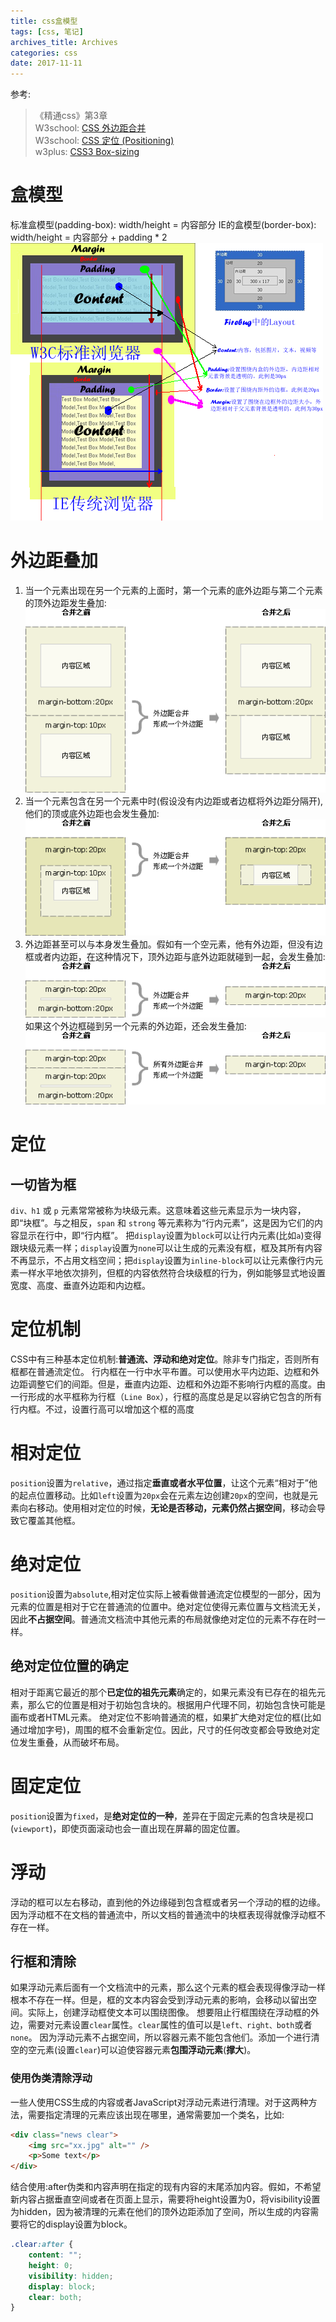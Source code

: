 ```yaml
---
title: css盒模型
tags: [css, 笔记]
archives_title: Archives
categories: css
date: 2017-11-11
---
```

参考:
>  《精通css》第3章  
>  W3school: [CSS 外边距合并](http://www.w3school.com.cn/css/css_margin_collapsing.asp)   
>  W3school: [CSS 定位 (Positioning)](http://www.w3school.com.cn/css/css_positioning.asp)  
>  w3plus: [CSS3 Box-sizing](http://www.w3cplus.com/content/css3-box-sizing)  

# 盒模型
标准盒模型(padding-box): width/height = 内容部分
IE的盒模型(border-box): width/height = 内容部分 + padding * 2
![](盒模型/box-model-layout.png)
# 外边距叠加
1. 当一个元素出现在另一个元素的上面时，第一个元素的底外边距与第二个元素的顶外边距发生叠加:
![](盒模型/ct_css_margin_collapsing_example_1.gif)
2. 当一个元素包含在另一个元素中时(假设没有内边距或者边框将外边距分隔开),他们的顶或底外边距也会发生叠加:
![](盒模型/ct_css_margin_collapsing_example_2.gif)
3. 外边距甚至可以与本身发生叠加。假如有一个空元素，他有外边距，但没有边框或者内边距，在这种情况下，顶外边距与底外边距就碰到一起，会发生叠加:
![](盒模型/ct_css_margin_collapsing_example_3.gif)
如果这个外边框碰到另一个元素的外边距，还会发生叠加:
![](盒模型/ct_css_margin_collapsing_example_4.gif)
# 定位
## 一切皆为框
`div、h1` 或 `p` 元素常常被称为块级元素。这意味着这些元素显示为一块内容，即“块框”。与之相反，`span` 和 `strong` 等元素称为“行内元素”，这是因为它们的内容显示在行中，即“行内框”。
把`display`设置为`block`可以让行内元素(比如`a`)变得跟块级元素一样；`display`设置为`none`可以让生成的元素没有框，框及其所有内容不再显示，不占用文档空间；把`display`设置为`inline-block`可以让元素像行内元素一样水平地依次排列，但框的内容依然符合块级框的行为，例如能够显式地设置宽度、高度、垂直外边距和内边框。
# 定位机制
CSS中有三种基本定位机制:**普通流、浮动和绝对定位**。除非专门指定，否则所有框都在普通流定位。
行内框在一行中水平布置。可以使用水平内边距、边框和外边距调整它们的间距。但是，垂直内边距、边框和外边距不影响行内框的高度。由一行形成的水平框称为行框（`Line Box`），行框的高度总是足以容纳它包含的所有行内框。不过，设置行高可以增加这个框的高度
# 相对定位
`position`设置为`relative`，通过指定**垂直或者水平位置**，让这个元素“相对于”他的起点位置移动。比如`left`设置为`20px`会在元素左边创建`20px`的空间，也就是元素向右移动。使用相对定位的时候，**无论是否移动，元素仍然占据空间**，移动会导致它覆盖其他框。
# 绝对定位
`position`设置为`absolute`,相对定位实际上被看做普通流定位模型的一部分，因为元素的位置是相对于它在普通流的位置中。绝对定位使得元素位置与文档流无关，因此**不占据空间**。普通流文档流中其他元素的布局就像绝对定位的元素不存在时一样。
## 绝对定位位置的确定
相对于距离它最近的那个**已定位的祖先元素**确定的，如果元素没有已存在的祖先元素，那么它的位置是相对于初始包含块的。根据用户代理不同，初始包含快可能是画布或者HTML元素。
绝对定位不影响普通流的框，如果扩大绝对定位的框(比如通过增加字号)，周围的框不会重新定位。因此，尺寸的任何改变都会导致绝对定位发生重叠，从而破坏布局。
# 固定定位
`position`设置为`fixed`，是**绝对定位的一种**，差异在于固定元素的包含块是视口(`viewport`)，即使页面滚动也会一直出现在屏幕的固定位置。
# 浮动
浮动的框可以左右移动，直到他的外边缘碰到包含框或者另一个浮动的框的边缘。因为浮动框不在文档的普通流中，所以文档的普通流中的块框表现得就像浮动框不存在一样。
## 行框和清除
如果浮动元素后面有一个文档流中的元素，那么这个元素的框会表现得像浮动一样根本不存在一样。但是，框的文本内容会受到浮动元素的影响，会移动以留出空间。实际上，创建浮动框使文本可以围绕图像。
想要阻止行框围绕在浮动框的外边，需要对元素设置`clear`属性。`clear`属性的值可以是`left、right、both`或者`none`。
因为浮动元素不占据空间，所以容器元素不能包含他们。添加一个进行清空的空元素(设置`clear`)可以迫使容器元素**包围浮动元素**(**撑大**)。
### 使用伪类清除浮动
一些人使用CSS生成的内容或者JavaScript对浮动元素进行清理。对于这两种方法，需要指定清理的元素应该出现在哪里，通常需要加一个类名，比如:
``` html
<div class="news clear">
    <img src="xx.jpg" alt="" />
    <p>Some text</p>
</div>
```

结合使用:after伪类和内容声明在指定的现有内容的末尾添加内容。假如，不希望新内容占据垂直空间或者在页面上显示，需要将height设置为0，将visibility设置为hidden，因为被清理的元素在他们的顶外边距添加了空间，所以生成的内容需要将它的display设置为block。
``` css
.clear:after {
    content: "";
    height: 0;
    visibility: hidden;
    display: block;
    clear: both;
}
```